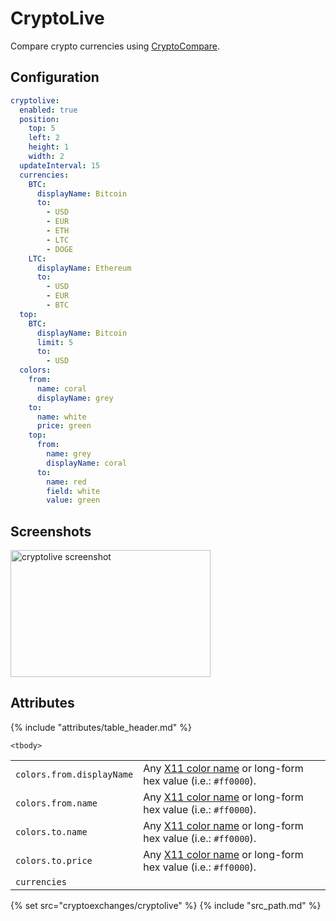 # CryptoLive

Compare crypto currencies using [CryptoCompare](https://cryptocompare.com).

## Configuration

```yaml
cryptolive:
  enabled: true
  position:
    top: 5
    left: 2
    height: 1
    width: 2
  updateInterval: 15
  currencies:
    BTC:
      displayName: Bitcoin
      to:
        - USD
        - EUR
        - ETH
        - LTC
        - DOGE
    LTC:
      displayName: Ethereum
      to:
        - USD
        - EUR
        - BTC
  top:
    BTC:
      displayName: Bitcoin
      limit: 5
      to:
        - USD
  colors:
    from:
      name: coral
      displayName: grey
    to:
      name: white
      price: green
    top:
      from:
        name: grey
        displayName: coral
      to:
        name: red
        field: white
        value: green
```

## Screenshots

<img class="screenshot" src="/assets/modules/cryptolive.png" width="320" height="203" alt="cryptolive screenshot" />

## Attributes

<table>
    {% include "attributes/table_header.md" %}

    <tbody>
<tr>
    <td>
        <code>colors.from.displayName</code>
        <br />
    </td>
    <td>Any <a href="https://en.wikipedia.org/wiki/X11_color_names">X11 color name</a> or long-form hex value (i.e.:
        <code>#ff0000</code>).</td>
</tr>
<tr>
    <td>
        <code>colors.from.name</code>
        <br />
    </td>
    <td>Any <a href="https://en.wikipedia.org/wiki/X11_color_names">X11 color name</a> or long-form hex value (i.e.:
        <code>#ff0000</code>).</td>
</tr>
<tr>
    <td>
        <code>colors.to.name</code>
        <br />
    </td>
    <td>Any <a href="https://en.wikipedia.org/wiki/X11_color_names">X11 color name</a> or long-form hex value (i.e.:
        <code>#ff0000</code>).</td>
</tr>
<tr>
    <td>
        <code>colors.to.price</code>
        <br />
    </td>
    <td>Any <a href="https://en.wikipedia.org/wiki/X11_color_names">X11 color name</a> or long-form hex value (i.e.:
        <code>#ff0000</code>).</td>
</tr>
<tr>
    <td>
        <code>currencies</code>
        <br />
    </td>
    <td></td>
</tr>
    </tbody>
</table>

{% set src="cryptoexchanges/cryptolive" %}
{% include "src_path.md" %}